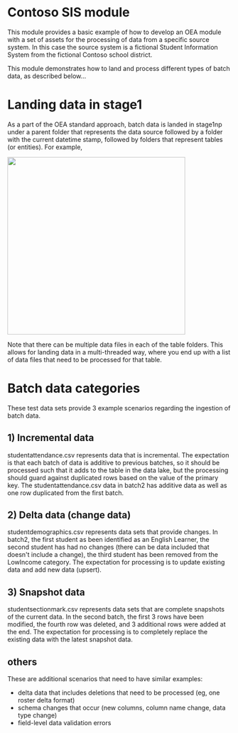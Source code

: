 # Contoso SIS module
This module provides a basic example of how to develop an OEA module with a set of assets for the processing of data from a specific source system. In this case the source system is a fictional Student Information System from the fictional Contoso school district.

This module demonstrates how to land and process different types of batch data, as described below...

# Landing data in stage1
As a part of the OEA standard approach, batch data is landed in stage1np under a parent folder that represents the data source followed by a folder with the current datetime stamp, followed by folders that represent tables (or entities). For example,

<img src="https://user-images.githubusercontent.com/1812048/140954237-1e26ff96-804c-42ef-a097-d72eba0a9b1d.png" width="400" />

Note that there can be multiple data files in each of the table folders. This allows for landing data in a multi-threaded way, where you end up with a list of data files that need to be processed for that table.

# Batch data categories
These test data sets provide 3 example scenarios regarding the ingestion of batch data.

## 1) Incremental data
studentattendance.csv represents data that is incremental. The expectation is that each batch of data is additive to previous batches, so it should be processed such that it adds to the table in the data lake, but the processing should guard against duplicated rows based on the value of the primary key.
The studentattendance.csv data in batch2 has additive data as well as one row duplicated from the first batch.

## 2) Delta data (change data)
studentdemographics.csv represents data sets that provide changes. In batch2, the first student as been identified as an English Learner, the second student has had no changes (there can be data included that doesn't include a change), the third student has been removed from the LowIncome category.
The expectation for processing is to update existing data and add new data (upsert).

## 3) Snapshot data
studentsectionmark.csv represents data sets that are complete snapshots of the current data.
In the second batch, the first 3 rows have been modified, the fourth row was deleted, and 3 additional rows were added at the end.
The expectation for processing is to completely replace the existing data with the latest snapshot data.

## others
These are additional scenarios that need to have similar examples:
- delta data that includes deletions that need to be processed (eg, one roster delta format)
- schema changes that occur (new columns, column name change, data type change)
- field-level data validation errors


